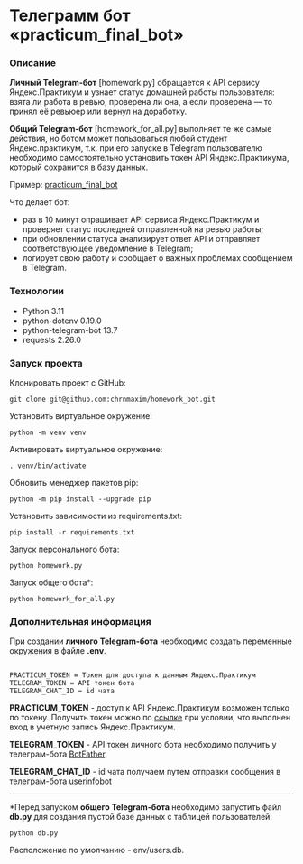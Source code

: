 # Телеграмм бот «practicum_final_bot»

### Описание
**Личный Telegram-бот** [homework.py] обращается к API сервису Яндекс.Практикум и узнает статус домашней работы пользователя: взята ли работа в ревью, проверена ли она, а если проверена — то принял её ревьюер или вернул на доработку.

**Общий Telegram-бот** [homework_for_all.py] выполняет те же самые действия, но ботом может пользоваться любой студент Яндекс.практикум, т.к. при его запуске в Telegram пользователю необходимо самостоятельно установить токен API Яндекс.Практикума, который сохранится в базу данных.

Пример: [practicum_final_bot](https://t.me/practicum_final_bot)

Что делает бот:
* раз в 10 минут опрашивает API сервиса Яндекс.Практикум и проверяет статус последней отправленной на ревью работы;
* при обновлении статуса анализирует ответ API и отправляет соответствующее уведомление в Telegram;
* логирует свою работу и сообщает о важных проблемах сообщением в Telegram.

### Технологии
* Python 3.11
* python-dotenv 0.19.0
* python-telegram-bot 13.7
* requests 2.26.0

### Запуск проекта
Клонировать проект c GitHub:
```
git clone git@github.com:chrnmaxim/homework_bot.git
```
Установить виртуальное окружение:
```
python -m venv venv
```
Активировать виртуальное окружениe:
```
. venv/bin/activate
```
Обновить менеджер пакетов pip:
```
python -m pip install --upgrade pip
```
Установить зависимости из requirements.txt:
```
pip install -r requirements.txt
``` 
Запуск персонального бота:
```
python homework.py
```
Запуск общего бота*:
```
python homework_for_all.py
```

### **Дополнительная информация**
При создании **личного Telegram-бота** необходимо создать переменные окружения в файле **.env**.
```

PRACTICUM_TOKEN = Токен для доступа к данным Яндекс.Практикум
TELEGRAM_TOKEN = API токен бота
TELEGRAM_CHAT_ID = id чата
```

**PRACTICUM_TOKEN** - доступ к API Яндекс.Практикум возможен только по токену. Получить токен можно по [ссылке](https://oauth.yandex.ru/authorize?response_type=token&client_id=1d0b9dd4d652455a9eb710d450ff456a) при условии, что выполнен вход в учетную запись Яндекс.Практикум.

**TELEGRAM_TOKEN** - API токен личного бота необходимо получить у телеграм-бота [BotFather](https://t.me/BotFather).

**TELEGRAM_CHAT_ID** - id чата получаем путем отправки сообщения в телеграм-бота [userinfobot](https://t.me/userinfobot)

---

*Перед запуском **общего Telegram-бота** необходимо запустить файл **db.py** для создания пустой базе данных с таблицей пользователей:
```
python db.py
```
Расположение по умолчанию - env/users.db.